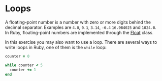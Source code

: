 # Loops

A floating-point number is a number with zero or more digits behind the decimal separator. Examples are `4.0`, `0.1`, `3.14`, `-6.4` `16.984025` and `1024.0`.
In Ruby, floating-point numbers are implemented through the [Float](https://ruby-doc.org/core-2.7.0/Float.html) class.

In this exercise you may also want to use a loop. There are several ways to write loops in Ruby, one of them is the `while` loop:

```ruby
counter = 0

while counter < 5
  counter += 1
end
```
